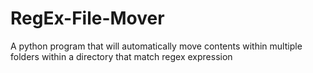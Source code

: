 # RegEx-File-Mover
A python program that will automatically move contents within multiple folders within a directory that match regex expression
